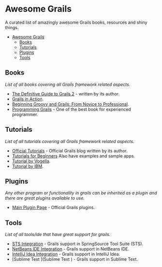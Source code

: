 # Awesome Grails
A curated list of amazingly awesome Grails books, resources and shiny things.

- [Awesome Grails](#awesome-grails)
	- [Books](#books)
	- [Tutorials](#tutorials)
	- [Plugins](#plugins)
	- [Tools](#tools)
	


## Books
*List of all books covering all Grails framework related aspects.*

* [The Definitive Guide to Grails 2](http://www.amazon.com/The-Definitive-Guide-Grails-2/dp/1430243775) - written by its author.
* [Grails in Action](http://www.amazon.com/Grails-Action-Peter-Ledbrook/dp/1617290963/ref=sr_1_1?s=books&ie=UTF8&qid=1405699755&sr=1-1&keywords=grails).
* [Beginning Groovy and Grails: From Novice to Professional](http://www.amazon.com/Beginning-Groovy-Grails-Novice-Professional/dp/1430210451/ref=sr_1_5?s=books&ie=UTF8&qid=1405699755&sr=1-5&keywords=grails).
* [Programming Grails](http://www.amazon.com/Programming-Grails-Burt-Beckwith/dp/1449323936/ref=sr_1_1?s=books&ie=UTF8&qid=1405699951&sr=1-1&keywords=grails+programming) - One of the best book for experienced programmer.




## Tutorials
*List of all tutorials covering all Grails framework related aspects.*

* [Official Tutorials](https://grails.org/tutorials) - Official Grails blog written by its author.
* [Tutorials for Beginners](http://grails.asia/grails-tutorial-for-beginners/) Also have examples and sample apps.
* [Tutorial by Vogella](http://www.vogella.com/tutorials/Grails/article.html).
* [Tutorial by IBM](http://www.ibm.com/developerworks/views/java/libraryview.jsp?site_id=1&contentarea_by=Java&sort_by=&sort_order=2&start=1&end=18&topic_by=&product_by=&type_by=All%20Types&show_abstract=true&search_by=mastering%20grails&industry_by=&series_title_by=).


## Plugins
*Any other program or functionality in grails can be inherited as a plugin and there are great plugins available to use.*

* [Main Plugin Page](https://grails.org/plugins/) - Official Grails plugins.


## Tools
*List of all tools/ide that have great support for grails.*

* [STS Integration](https://grails.org/STS+Integration) - Grails support in SpringSource Tool Suite (STS).
* [NetBeans IDE Integration](http://grails.org/NetBeans+Integration) - Grails support in NetBeans IDE.
* [IntelliJ Idea Integration](http://grails.org/IDEA+Integration) - Grails support in IntelliJ Idea.
* [Sublime Text ](Sublime Text ) - Grails support in Sublime Text.


